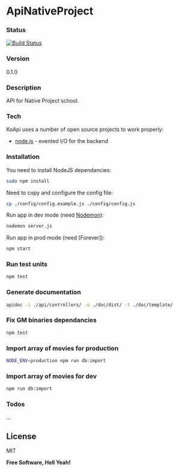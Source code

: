 # ApiNativeProject

### Status
[![Build Status](https://travis-ci.org/LouisLoode/api-native-project.svg?branch=master)](https://travis-ci.org/LouisLoode/api-native-project)

### Version
0.1.0

### Description
API for Native Project school.

### Tech
KoApi uses a number of open source projects to work properly:
* [node.js] - evented I/O for the backend
 
### Installation

You need to install NodeJS dependancies:
```sh
sudo npm install
```

Need to copy and configure the config file:
```sh
cp ./config/config.example.js ./config/config.js 
```

Run app in dev mode (need [Nodemon]):
```sh
nodemon server.js
```

Run app in prod mode (need [Forever]):
```sh
npm start
```

### Run test units
```sh
npm test
```

### Generate documentation
```sh
apidoc -i ./api/controllers/ -o ./doc/dist/ -t ./doc/template/
```
### Fix GM binaries dependancies
```sh
npm test
```

### Import array of movies for production
```sh
NODE_ENV=production npm run db:import
```

### Import array of movies for dev
```sh
npm run db:import
```



### Todos
...


License
----

MIT


**Free Software, Hell Yeah!**

[//]: # (These are reference links used in the body of this note and get stripped out when the markdown processor does its job. There is no need to format nicely because it shouldn't be seen. Thanks SO - http://stackoverflow.com/questions/4823468/store-comments-in-markdown-syntax)

   [KoApi]: <https://github.com/LouisLoode/StarterKoApi>
   [Nodemon]: <https://www.npmjs.com/package/nodemon>
   [node.js]: <http://nodejs.org>

